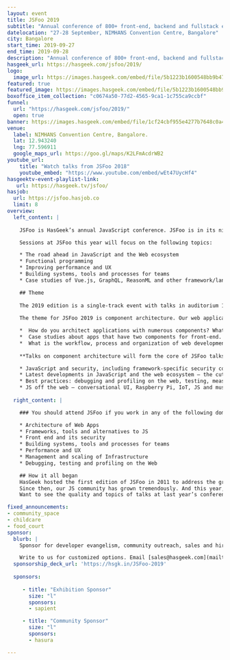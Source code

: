 ```yaml
---
layout: event
title: JSFoo 2019
subtitle: "Annual conference of 800+ front-end, backend and fullstack engineers"
datelocation: "27-28 September, NIMHANS Convention Centre, Bangalore"
city: Bangalore
start_time: 2019-09-27
end_time: 2019-09-28
description: "Annual conference of 800+ front-end, backend and fullstack engineers"
hasgeek_url: https://hasgeek.com/jsfoo/2019/
logo:
  image_url: https://images.hasgeek.com/embed/file/5b1223b1600548bb9b4756f2f1c11e16
featured: true
featured_image: https://images.hasgeek.com/embed/file/5b1223b1600548bb9b4756f2f1c11e16
boxoffice_item_collection: "c0674a50-77d2-4565-9ca1-1c755ca9ccbf"
funnel:
  url: "https://hasgeek.com/jsfoo/2019/"
  open: true
banner: https://images.hasgeek.com/embed/file/1cf24cbf955e4277b7648c0a483cc475
venue:
  label: NIMHANS Convention Centre, Bangalore.
  lat: 12.943240
  lng: 77.596911
  google_maps_url: https://goo.gl/maps/K2LFmAcdrWB2
youtube_url:
    title: "Watch talks from JSFoo 2018"
    youtube_embed: "https://www.youtube.com/embed/wEt47UycHf4"
hasgeektv-event-playlist-link:
   url: https://hasgeek.tv/jsfoo/
hasjob:
  url: https://jsfoo.hasjob.co
  limit: 8
overview:
  left_content: |
  
    JSFoo is HasGeek’s annual JavaScript conference. JSFoo is in its ninth edition this year. The 2019 edition is a two-track event with talks and Birds of Feather (BOF) sessions in auditorium 1 and auditorium 2 at the NIMHANS Convention Centre.

    Sessions at JSFoo this year will focus on the following topics:

    * The road ahead in JavaScript and the Web ecosystem
    * Functional programming
    * Improving performance and UX
    * Building systems, tools and processes for teams
    * Case studies of Vue.js, GraphQL, ReasonML and other framework/language adoption.

    ## Theme
    
    The 2019 edition is a single-track event with talks in auditorium 1, Birds of a Feather (BoF) sessions and round tables at the NIMHANS Convention Centre.
    
    The theme for JSFoo 2019 is component architecture. Our web applications these days are typically composed of multiple components such as React, Angular, Vue, Ember and, others. We’d therefore like to hear talks about:

    *  How do you architect applications with numerous components? What complexities arise in the process? How do you mitigate these complexities?
    *  Case studies about apps that have two components for front-end. Is your app’s front-end architected with Angular and Vue, for example? In which case, how does front-end and backend technology work? Tell us more.
    *  What is the workflow, process and organization of web development teams working on apps that have multiple components?
   
    **Talks on component architecture will form the core of JSFoo talks for the first session, on both the days. Apart from this, we are accepting talks on:**

    * JavaScript and security, including framework-specific security concerns (node.js and exploits, for example), authentication and, security audits.
    * Latest developments in JavaScript and the web ecosystem – the cutting edge.
    * Best practices: debugging and profiling on the web, testing, measuring performance.
    * JS off the web – conversational UI, Raspberry Pi, IoT, JS and music.
        
  right_content: |

    ### You should attend JSFoo if you work in any of the following domains

    * Architecture of Web Apps
    * Frameworks, tools and alternatives to JS
    * Front end and its security
    * Building systems, tools and processes for teams
    * Performance and UX
    * Management and scaling of Infrastructure
    * Debugging, testing and profiling on the Web

    ## How it all began
    HasGeek hosted the first edition of JSFoo in 2011 to address the growing needs of a niche community working with Javascript.
    Since then, our JS community has grown tremendously. And this year, we’re meeting again on **27 – 28 September** to explore new ideas and developments, to implement innovative solutions, and to learn from others’ experiences.
    Want to see the quality and topics of talks at last year’s conference? You can watch the [JSFoo 2018 Day 1 videos](https://hasgeek.tv/jsfoo/2018-day-1) or [JSFoo 2018 Day 2 videos](https://hasgeek.tv/jsfoo/2018-day-2)to see what was on trend. Or check out the [2018 conference website](https://jsfoo.in/2018/).

fixed_announcements:
- community_space
- childcare
- food_court
sponsor:
  blurb: |
    Sponsor for developer evangelism, community outreach, sales and hiring.

    Write to us for customized options. Email [sales@hasgeek.com](mailto:sales@hasgeek.com)
  sponsorship_deck_url: 'https://hsgk.in/JSFoo-2019'
  
  sponsors:
   
     - title: "Exhibition Sponsor"
       size: "l"
       sponsors:
       - sapient

     - title: "Community Sponsor"
       size: "l"
       sponsors:
       - hasura

---
```

